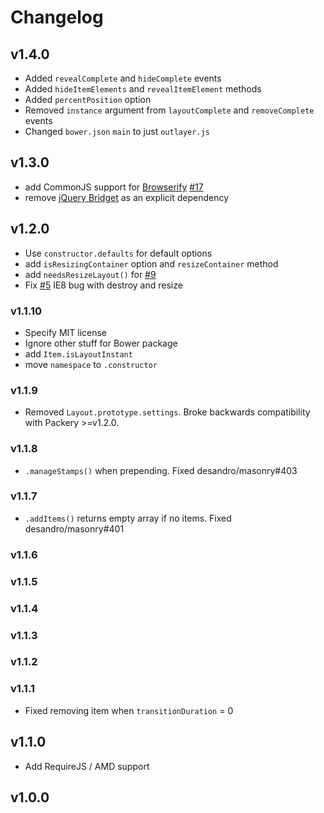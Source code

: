 # Changelog

## v1.4.0

+ Added `revealComplete` and `hideComplete` events
+ Added `hideItemElements` and `revealItemElement` methods
+ Added `percentPosition` option
+ Removed `instance` argument from `layoutComplete` and `removeComplete` events
+ Changed `bower.json` `main` to just `outlayer.js`

## v1.3.0

+ add CommonJS support for [Browserify](http://browserify.org) [#17](https://github.com/metafizzy/outlayer/issues/17)
+ remove [jQuery Bridget](https://github.com/desandro/jquery-bridget) as an explicit dependency

## v1.2.0

+ Use `constructor.defaults` for default options
+ add `isResizingContainer` option and `resizeContainer` method
+ add `needsResizeLayout()` for [#9](https://github.com/metafizzy/outlayer/issues/9)
+ Fix [#5](https://github.com/metafizzy/outlayer/pull/5) IE8 bug with destroy and resize

### v1.1.10

+ Specify MIT license
+ Ignore other stuff for Bower package
+ add `Item.isLayoutInstant`
+ move `namespace` to `.constructor`

### v1.1.9

+ Removed `Layout.prototype.settings`. Broke backwards compatibility with Packery >=v1.2.0.

### v1.1.8

+ `.manageStamps()` when prepending. Fixed desandro/masonry#403

### v1.1.7

+ `.addItems()` returns empty array if no items. Fixed desandro/masonry#401

### v1.1.6

### v1.1.5

### v1.1.4

### v1.1.3

### v1.1.2

### v1.1.1

+ Fixed removing item when `transitionDuration` = 0

## v1.1.0

+ Add RequireJS / AMD support

## v1.0.0
